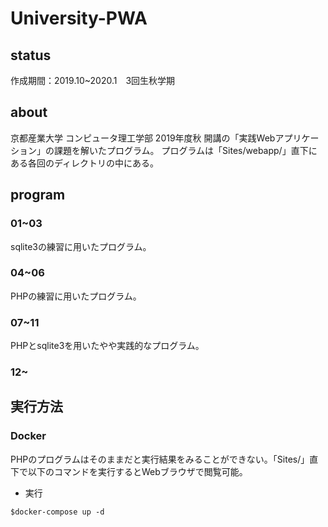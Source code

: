 # University-PWA

## status
作成期間：2019.10~2020.1　3回生秋学期

## about
京都産業大学 コンピュータ理工学部 2019年度秋 開講の「実践Webアプリケーション」の課題を解いたプログラム。
プログラムは「Sites/webapp/」直下にある各回のディレクトリの中にある。

## program
### 01~03
sqlite3の練習に用いたプログラム。

### 04~06
PHPの練習に用いたプログラム。

### 07~11
PHPとsqlite3を用いたやや実践的なプログラム。

### 12~

## 実行方法
### Docker
PHPのプログラムはそのままだと実行結果をみることができない。「Sites/」直下で以下のコマンドを実行するとWebブラウザで閲覧可能。

+ 実行
```
$docker-compose up -d
```
